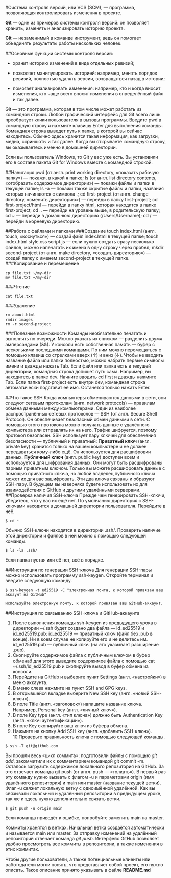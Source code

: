 

#Система контроля версий, 
или VCS (SCM), — программа, позволяющая контролировать изменения в проекте.

**Git** — один из примеров системы контроля версий: он позволяет хранить, изменять и анализировать историю проекта.

**Git** — незаменимый в команде инструмент, ведь он помогает объединять результаты работы нескольких человек.


##Основные функции системы контроля версий:

- хранит историю изменений в виде отдельных ревизий;

- позволяет манипулировать историей: например, менять порядок ревизий, полностью удалять версии, возвращаться назад в истории;

- помогает анализировать изменения: например, кто и когда вносит изменения, кто чаще всего вносит изменения в определённый файл и так далее.


Git — это программа, которая в том числе может работать из командной строки. Любой графический интерфейс для Git всего лишь преобразует клики пользователя в вызовы программы.
Введите pwd в командную строку и нажмите клавишу Enter для выполнения команды. Командная строка выведет путь к папке, в которой вы сейчас находитесь.
Обычно здесь хранится такая информация, как загрузки, медиа, скриншоты и так далее. Когда вы открываете командную строку, вы оказываетесь именно в домашней директории.

Если вы пользователь Windows, то Git у вас уже есть. Вы установили его в составе пакета Git for Windows вместе с командной строкой.

##Навигация
pwd (от англ. print working directory, «показать рабочую папку») — покажи, в какой я папке;
ls (от англ. list directory contents, «отобразить содержимое директории») — покажи файлы и папки в текущей папке;
ls -a — покажи также скрытые файлы и папки, названия которых начинаются с символа .;
cd first-project (от англ. change directory, «сменить директорию») — перейди в папку first-project;
cd first-project/html — перейди в папку html, которая находится в папке first-project;
cd .. — перейди на уровень выше, в родительскую папку;
cd ~ — перейди в домашнюю директорию (/Users/Username);
cd / — перейди в корневую директорию.

##Работа с файлами и папками
###Создание
touch index.html (англ. touch, «коснуться») — создай файл index.html в текущей папке;
touch index.html style.css script.js — если нужно создать сразу несколько файлов, можно напечатать их имена в одну строку через пробел;
mkdir second-project (от англ. make directory, «создать директорию») — создай папку с именем second-project в текущей папке.
###Копирование и перемещение
```
cp file.txt ~/my-dir 
mv file.txt ~/my-dir
```
###Чтение
```
cat file.txt
```
###Удаление
```
rm about.html 
rmdir images 
rm -r second-project
``` 
###Полезные возможности
Команды необязательно печатать и выполнять по очереди. Можно указать их списком — разделить двумя амперсандами (&&).
У консоли есть собственная память — буфер с несколькими последними командами. По ним можно перемещаться с помощью клавиш со стрелками вверх (↑) и вниз (↓).
Чтобы не вводить название файла или папки полностью, можно набрать первые символы имени и дважды нажать Tab. Если файл или папка есть в текущей директории, командная строка допишет путь сама.
Например, вы находитесь в папке dev. Начните вводить cd first и дважды нажмите Tab. Если папка first-project есть внутри dev, командная строка автоматически подставит её имя. Останется только нажать Enter.


##Что такое SSH
Когда компьютеры обмениваются данными в сети, они следуют сетевым протоколам (англ. network protocols) — правилам обмена данными между компьютерами.
Один из наиболее распространённых сетевых протоколов — SSH (от англ. Secure Shell Protocol). Он обеспечивает безопасный обмен данными в сети. С помощью этого протокола можно получать данные с удалённого компьютера или отправлять их на него. Трафик шифруется, поэтому протокол безопасен.
SSH использует пару ключей для обеспечения безопасности — публичный и приватный: 
**Приватный ключ** (англ. private key) хранится только на вашем компьютере и не должен передаваться кому-либо ещё. Он используется для расшифровки данных.
**Публичный ключ** (англ. public key) доступен всем и используется для шифрования данных. Они могут быть расшифрованы парным приватным ключом.
Только вы можете расшифровать данные с помощью приватного ключа, но любой владелец публичного ключа может их для вас зашифровать. Эти два ключа связаны и образуют SSH-пару. В будущем вы наверняка будете использовать их для взаимодействия с GitHub и другими удалёнными серверами.
##Проверка наличия SSH-ключа
Прежде чем генерировать SSH-ключи, убедитесь, что у вас их ещё нет. По умолчанию директория с SSH-ключами находится в домашней директории пользователя. Перейдите в неё.
```
$ cd ~ 
``` 
Обычно SSH-ключи находятся в директории .ssh/. Проверить наличие этой директории и файлов в ней можно с помощью следующей команды.
```
$ ls -la .ssh/
``` 
Если папка пустая или её нет, всё в порядке. 


##Инструкция по генерации SSH-ключа
Для генерации SSH-пары можно использовать программу ssh-keygen. Откройте терминал и введите следующую команду.
```
$ ssh-keygen -t ed25519 -C "электронная почта, к которой привязан ваш аккаунт на GitHub" 
```
    Используйте электронную почту, к которой привязан ваш GitHub-аккаунт.
	
	
##Инструкция по связыванию SSH-ключа и GitHub-аккаунта
1. После выполнения команды ssh-keygen из предыдущего урока в директории ~/.ssh будет создано два файла — id_ed25519 и id_ed25519.pub:
id_ed25519 — приватный ключ (файл без .pub в конце). Ни в коем случае не копируйте его и не делитесь им.
id_ed25519.pub — публичный ключ (на это указывает расширение .pub).
2. Скопируйте содержимое файла с публичным ключом в буфер обменаб для этого выведите содержимое файла с помощью cat ~/.ssh/id_ed25519.pub и скопируйте вывод в буфер обмена из консоли.
3. Перейдите на GitHub и выберите пункт Settings (англ. «настройки») в меню аккаунта.
4. В меню слева нажмите на пункт SSH and GPG keys.
5. В открывшейся вкладке выберите New SSH key (англ. «новый SSH-ключ»).
6. В поле Title (англ. «заголовок») напишите название ключа. Например, Personal key (англ. «личный ключ»).
7. В поле Key type (англ. «тип ключа») должно быть Authentication Key (англ. «ключ аутентификации»).
8. В поле Key скопируйте ваш ключ из буфера обмена.
9. Нажмите на кнопку Add SSH key (англ. «добавить SSH-ключ»).
10.Проверьте правильность ключа с помощью следующей команды.
```
$ ssh -T git@github.com 
```

Вы прошли весь «цикл коммита»: подготовили файлы с помощью _git add_, закоммитили их с комментарием командой git commit -m. Осталось загрузить содержимое локального репозитория на GitHub. За это отвечает команда git push (от англ. push — «толкать»).
В первый раз эту команду нужно вызвать с флагом -u и параметрами origin (имя удалённого репозитория) и main или master (название текущей ветки). Флаг -u свяжет локальную ветку с одноимённой удалённой. Как вы связывали локальный и удалённый репозитории в предыдущем уроке, так же и здесь нужно дополнительно связать ветки.
```
$ git push -u origin main 
``` 
Если команда приведёт к ошибке, попробуйте заменить main на master. 
						  
Коммиты хранятся в ветках. Начальная ветка создаётся автоматически и называется main или master.
За отправку изменений на удалённый репозиторий отвечает команда _git push_.
Интерфейс GitHub позволяет удобно просмотреть все коммиты в репозитории, а также изменения в этих коммитах.

Чтобы другие пользователи, а также потенциальные клиенты или работодатели могли понять, что представляет собой проект, его нужно описать. Такое описание принято указывать в файле **README.md** 